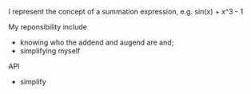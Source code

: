 I represent the concept of a summation expression, e.g.
sin(x) + x^3 - 1

My reponsibility include
-  knowing who the addend and augend are and;
- simplifying myself

API
 - simplify